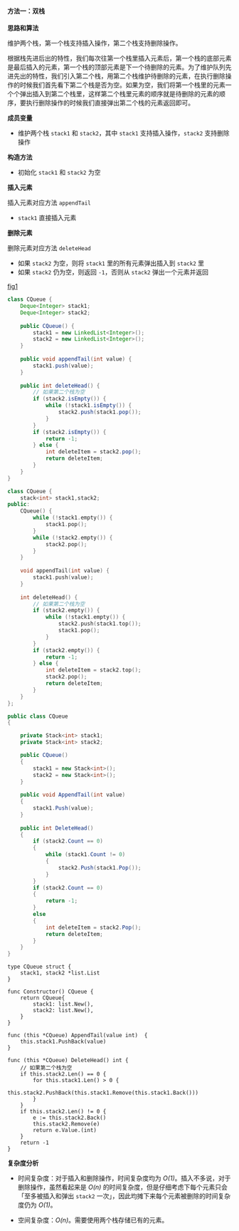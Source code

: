 #### 方法一：双栈

**思路和算法**

维护两个栈，第一个栈支持插入操作，第二个栈支持删除操作。

根据栈先进后出的特性，我们每次往第一个栈里插入元素后，第一个栈的底部元素是最后插入的元素，第一个栈的顶部元素是下一个待删除的元素。为了维护队列先进先出的特性，我们引入第二个栈，用第二个栈维护待删除的元素，在执行删除操作的时候我们首先看下第二个栈是否为空。如果为空，我们将第一个栈里的元素一个个弹出插入到第二个栈里，这样第二个栈里元素的顺序就是待删除的元素的顺序，要执行删除操作的时候我们直接弹出第二个栈的元素返回即可。

**成员变量**

* 维护两个栈 `stack1` 和 `stack2`，其中 `stack1` 支持插入操作，`stack2` 支持删除操作

**构造方法**

* 初始化 `stack1` 和 `stack2` 为空

**插入元素**

插入元素对应方法 `appendTail`

* `stack1` 直接插入元素

**删除元素**

删除元素对应方法 `deleteHead`

* 如果 `stack2` 为空，则将 `stack1` 里的所有元素弹出插入到 `stack2` 里
* 如果 `stack2` 仍为空，则返回 `-1`，否则从 `stack2` 弹出一个元素并返回

 [fig1](https://assets.leetcode-cn.com/solution-static/jianzhi_09/jianzhi_9.gif)

```Java [sol1-Java]
class CQueue {
    Deque<Integer> stack1;
    Deque<Integer> stack2;
    
    public CQueue() {
        stack1 = new LinkedList<Integer>();
        stack2 = new LinkedList<Integer>();
    }
    
    public void appendTail(int value) {
        stack1.push(value);
    }
    
    public int deleteHead() {
        // 如果第二个栈为空
        if (stack2.isEmpty()) {
            while (!stack1.isEmpty()) {
                stack2.push(stack1.pop());
            }
        } 
        if (stack2.isEmpty()) {
            return -1;
        } else {
            int deleteItem = stack2.pop();
            return deleteItem;
        }
    }
}
```

```C++ [sol1-C++]
class CQueue {
    stack<int> stack1,stack2;
public:
    CQueue() {
        while (!stack1.empty()) {
            stack1.pop();
        }
        while (!stack2.empty()) {
            stack2.pop();
        }
    }
    
    void appendTail(int value) {
        stack1.push(value);
    }
    
    int deleteHead() {
        // 如果第二个栈为空
        if (stack2.empty()) {
            while (!stack1.empty()) {
                stack2.push(stack1.top());
                stack1.pop();
            }
        } 
        if (stack2.empty()) {
            return -1;
        } else {
            int deleteItem = stack2.top();
            stack2.pop();
            return deleteItem;
        }
    }
};
```

```csharp [sol1-C#]
public class CQueue 
{

    private Stack<int> stack1;
    private Stack<int> stack2;

    public CQueue() 
    {
        stack1 = new Stack<int>();
        stack2 = new Stack<int>();
    }
    
    public void AppendTail(int value) 
    {
        stack1.Push(value);
    }
    
    public int DeleteHead() 
    {
        if (stack2.Count == 0) 
        {
            while (stack1.Count != 0) 
            {
                stack2.Push(stack1.Pop());
            }
        } 
        if (stack2.Count == 0) 
        {
            return -1;
        } 
        else 
        {
            int deleteItem = stack2.Pop();
            return deleteItem;
        }
    }
}
```

```golang [sol1-Golang]
type CQueue struct {
    stack1, stack2 *list.List
}

func Constructor() CQueue {
    return CQueue{
        stack1: list.New(),
        stack2: list.New(),
    }
}

func (this *CQueue) AppendTail(value int)  {
    this.stack1.PushBack(value)
}

func (this *CQueue) DeleteHead() int {
    // 如果第二个栈为空
    if this.stack2.Len() == 0 {
        for this.stack1.Len() > 0 {
            this.stack2.PushBack(this.stack1.Remove(this.stack1.Back()))
        }
    }
    if this.stack2.Len() != 0 {
        e := this.stack2.Back()
        this.stack2.Remove(e)
        return e.Value.(int)
    }
    return -1
}
```

**复杂度分析**

* 时间复杂度：对于插入和删除操作，时间复杂度均为 *O(1)*。插入不多说，对于删除操作，虽然看起来是 *O(n)* 的时间复杂度，但是仔细考虑下每个元素只会「至多被插入和弹出 `stack2` 一次」，因此均摊下来每个元素被删除的时间复杂度仍为 *O(1)*。

* 空间复杂度：*O(n)*。需要使用两个栈存储已有的元素。